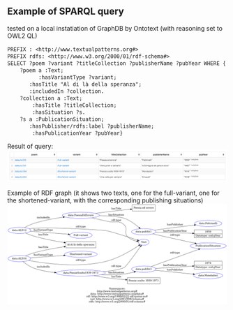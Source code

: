 ## Example of SPARQL query
tested on a local instatiation of GraphDB by Ontotext (with reasoning set to OWL2 QL)

```sparql
PREFIX : <http://www.textualpatterns.org#>
PREFIX rdfs: <http://www.w3.org/2000/01/rdf-schema#>
SELECT ?poem ?variant ?titleCollection ?publisherName ?pubYear WHERE { 
    ?poem a :Text;
          :hasVariantType ?variant;
       :hasTitle "Al di là della speranza";
       :includedIn ?collection.
    ?collection a :Text;
        :hasTitle ?titleCollection;
        :hasSituation ?s.
    ?s a :PublicationSituation;
       :hasPublisher/rdfs:label ?publisherName;
        :hasPublicationYear ?pubYear} 
```
Result of query:
![Local Image](text-query-result.png)

Example of RDF graph (it shows two texts, one for the full-variant, one for the shortened-variant, with the corresponding publishing situations) 
![Local Image](text-graph-example.png)
